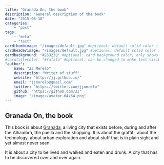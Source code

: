 ```yaml
---
title: "Granada On, the book"
description: "General description of the book"
date: "2015-08-18"
categories:
    - "post"
tags:
    - "meta"
    - "test"
cardthumbimage: "/images/default.jpg" #optional: default solid color if unset
cardheaderimage: "/images/default.jpg" #optional: default solid color if unset
cardbackground: "#263238" #optional: card background color; only shows when no image specified
#cardtitlecolor: "#fafafa" #optional: can be changed to make text visible over card image
"author":
    name: "JJ Merelo"
    description: "Writer of stuff"
    website: "http://jj.github.io/"
    email: "jjmerelo@gmail.com"
    twitter: "https://twitter.com/jjmerelo"
    github: "https://github.com/JJ"
    image: "/images/avatar-64x64.png"
---
```


## Granada On, the book

This book is about [Granada](https://en.wikipedia.org/wiki/Granada), a
living city that exists before, during and after the Alhambra, the
paella and the shopping. It is about the graffiti, about the
technology, about urban exploration and about stuff that is in plain
sight and yet almost never seen.

It is about a city to be lived and walked and eaten and drunk. A city
that has to be discovered over and over again. 
